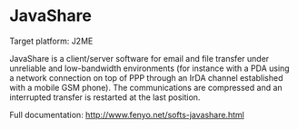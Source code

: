 # JavaShare

Target platform: J2ME

JavaShare is a client/server software for email and file transfer under unreliable and low-bandwidth environments (for instance with a PDA using a network connection on top of PPP through an IrDA channel established with a mobile GSM phone). The communications are compressed and an interrupted transfer is restarted at the last position.

Full documentation: http://www.fenyo.net/softs-javashare.html
